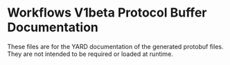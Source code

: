 # Workflows V1beta Protocol Buffer Documentation

These files are for the YARD documentation of the generated protobuf files.
They are not intended to be required or loaded at runtime.
